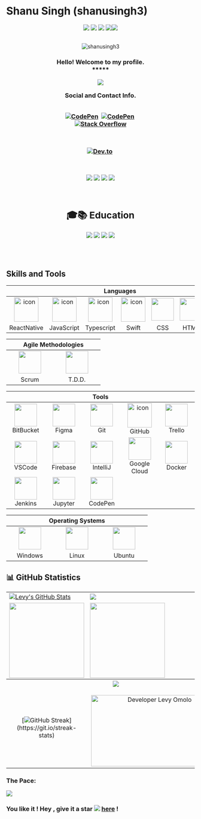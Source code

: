 # Shanu Singh (shanusingh3)


<div align="center">
            <img src="https://img.icons8.com/fluency/30/000000/star.png" />
            <img src="https://img.icons8.com/fluency/30/000000/star.png" />
            <img src="https://img.icons8.com/fluency/30/000000/star.png" />
            <img src="https://img.icons8.com/fluency/30/000000/star.png" /><img src="https://img.icons8.com/color/30/000000/star--v1.png"/>
 </div><br>
 <p align="center"> <img src="https://komarev.com/ghpvc/?username=shanusingh3&label=Profile%20viewers:&color=FE7A16&style=for-the-badge" alt="shanusingh3" /> </p>


<!-- GREETING  -->
<h3 align="center">
  Hello! Welcome to my profile.<br> *****
             

<p align="center">
  <a href="https://github.com/shanusingh3/readme-typing-svg"><img src="https://readme-typing-svg.herokuapp.com/?lines=%20Follow%20if%20you%20find%20me%20cool!;I%20follow-back%20soonest.;%20My%20mail%20is%20cotechlevy@gmail.com;I%20am%20ready%20for%20collaboration.;%20Fork,%20clone,%20star,%20or%20download;%20any%20repo%20of%20your%20choice!&font=Fira%20Code&center=true&width=440&height=45&color=FFFFFF&vCenter=true&size=22"></a>
</p>

<div align="center"> Social and Contact Info. </div><br>
  <p align="center">
<a href="https://www.linkedin.com/in/shanusingh3/"><img src="https://img.shields.io/badge/linkedin-430098?style=for-the-badge&logo=linkedin&logoColor=white" alt="CodePen" /></a>&nbsp;
<a href="mailto:iamshanusingh@gmail.com"><img src="https://img.shields.io/badge/gmail-d62828?style=for-the-badge&logo=gmail&logoColor=white" alt="CodePen" /></a>&nbsp; <br>
<a href="https://stackoverflow.com/users/7155874/shanu-singh">
  <img src="https://img.shields.io/badge/Stack_Overflow-FE7A16?style=for-the-badge&logo=stack-overflow&logoColor=white" alt="Stack Overflow" />
            
</a>&nbsp;


<a href="https://docs.google.com/document/d/16rJibgHCdAI0G2DKeT-br4rY0gGeYsz0nqJGKpOtgFQ/edit?usp=sharing"><img src="https://img.shields.io/badge/Résumé-d62828?style=for-the-badge&logo=doc&logoColor=02c39a" alt="Dev.to" /></a>&nbsp;
</p><br>

<!-- BADGES -->
<p align="center">
<img src="https://img.shields.io/badge/Interest-Mobile%20Development,User%20Experience-blue" />
  <img src="https://img.shields.io/badge/Programming-JavaScript,React Native,Swift,Node.js-blue" />
  <img src="https://img.shields.io/badge/Lives-Banglore-blue" />
  <img src="https://img.shields.io/badge/Languages-English%2C%20Hindi-blue" />
</p><br>


<div align="center">

## 🎓📚 Education 
![](https://img.shields.io/badge/GITM[MDU%20UNIVERSITY]-87CF3E?style=for-the-badge&logo=maseno&logoColor=white)
  ![](https://img.shields.io/badge/LIS[CBSE]-430098?style=for-the-badge&logo=moringas_chool&logoColor=orange)
 ![](https://img.shields.io/badge/DUCAT-0056D2?style=for-the-badge&logo=Coursera&logoColor=white) 
 ![](https://img.shields.io/badge/Stack_Overflow-FE7A16?style=for-the-badge&logo=stack-overflow&logoColor=white) 
</div>



</h3> <br><br>

## Skills and Tools
<div align="center">
  <table>
    <thead>
      <tr>
        <th colspan="7">Languages</th>
      </tr>
    </thead>
               <tr>
     <td align="center" width=110>  <img src="https://techstack-generator.vercel.app/react-icon.svg" alt="icon" width="65" height="65" /> </td>
      <td align="center" width=110>  <img src="https://techstack-generator.vercel.app/js-icon.svg" alt="icon" width="65" height="65" /> </td>
      <td align="center" width=110>  <img src="https://techstack-generator.vercel.app/ts-icon.svg" alt="icon" width="65" height="65" /> </td>
      <td align="center" width=110>  <img src="https://techstack-generator.vercel.app/swift-icon.svg" alt="icon" width="65" height="65" /> </td>
      <td align="center" width=110> <img height=60 src="https://cdn.jsdelivr.net/gh/devicons/devicon/icons/css3/css3-original.svg"/> </td>
      <td align="center" width=110> <img height=60 src="https://cdn.jsdelivr.net/gh/devicons/devicon/icons/html5/html5-original.svg"/> </td>
      <td align="center" width=110> <img height=60 src="https://cdn.jsdelivr.net/gh/devicons/devicon/icons/html5/html5-original.svg"/> </td>  
      <td align="center" width=110> <img height=60 src="https://cdn.jsdelivr.net/gh/devicons/devicon/icons/graphql/graphql-plain.svg"/> </td>  
      <td align="center" width=110> <img height=60 src="https://cdn.jsdelivr.net/gh/devicons/devicon/icons/xamarin/xamarin-original.svg"/> </td>  
      <td align="center" width="110"> <img src="https://cdn.jsdelivr.net/gh/devicons/devicon/icons/mongodb/mongodb-original.svg" alt="icon" width="65" height="65"/> </td>
      <td align="center" width=110> <img src="https://techstack-generator.vercel.app/mysql-icon.svg" alt="icon" width="65" height="65" /> </td>
      <td align="center" width=110> <img height=60 src="https://cdn.jsdelivr.net/gh/devicons/devicon/icons/sqlite/sqlite-original.svg"/> </td>
      <tr align="center"> 
        <td align="center" width=110>ReactNative</td>
      <td align="center" width=110>JavaScript</td>
      <td align="center" width=110>Typescript</td>
      <td align="center" width=110>Swift</td>
      <td align="center" width=110>CSS</td>
      <td align="center" width=110>HTML</td>
       <td align="center" width=110>C#</td>
       <td align="center" width=110>GraphQL</td>
       <td align="center" width=110>Xamrin</td>
       <td align="center" width=110>MongoDB</td>
      <td align="center" width=110>MySQL</td>
      <td align="center" width=110>SQLite</td>
      </tr>
      <tr>
    </tr>
  </table>

  <table>
    <thead>
      <tr>
        <th colspan="3">Agile Methodologies</th>
      </tr>
    </thead>
    <tr>
      <td align="center" width=110><img width=60 src="https://user-images.githubusercontent.com/27622683/192119071-da8aff75-02b1-4c6d-8232-507b9454cd49.png"/></td>
      <td align="center" width=110><img width=60 src="https://user-images.githubusercontent.com/27622683/192119394-0284fdfc-3ad2-460c-8b57-5ed13a2cbfc0.png"/></td>
      <tr align="center"> 
        <td align="center" width=110>Scrum</td>
        <td align="center" width=110>T.D.D.</td>
      </tr>
      <tr>
    </tr>
  </table>
  <table>
  <thead>
    <tr>
      <th colspan="5">Tools</th>
    </tr>
  </thead>
  <tr>
    <td align="center" width="110">
      <img height="60" src="https://cdn.jsdelivr.net/gh/devicons/devicon/icons/bitbucket/bitbucket-original.svg"/>
      <br>BitBucket
    </td>
    <td align="center" width="110">
      <img height="60" src="https://cdn.jsdelivr.net/gh/devicons/devicon/icons/figma/figma-original.svg"/>
      <br>Figma
    </td>
    <td align="center" width="110">
      <img height="60" src="https://cdn.jsdelivr.net/gh/devicons/devicon/icons/git/git-original.svg"/>
      <br>Git
    </td>
    <td align="center" width="110">
      <img src="https://techstack-generator.vercel.app/github-icon.svg" alt="icon" width="65" height="65" />
      <br>GitHub
    </td>
    <td align="center" width="110">
      <img height="60" src="https://cdn.jsdelivr.net/npm/devicon-2.2@2.2.0/icons/trello/trello-plain.svg"/>
      <br>Trello
    </td>
  </tr>
  <tr> 
    <td align="center" width="110">
      <img height="60" src="https://cdn.jsdelivr.net/gh/devicons/devicon/icons/vscode/vscode-original.svg"/>
      <br>VSCode
    </td>
    <td align="center" width="110">
      <img height="60" src="https://cdn.jsdelivr.net/gh/devicons/devicon/icons/firebase/firebase-plain.svg"/>
      <br>Firebase
    </td>
    <td align="center" width="110">
      <img height="60" src="https://cdn.jsdelivr.net/gh/devicons/devicon/icons/intellij/intellij-original.svg"/>
      <br>IntelliJ
    </td>
    <td align="center" width="110">
      <img height="60" src="https://cdn.jsdelivr.net/gh/devicons/devicon/icons/googlecloud/googlecloud-original.svg"/>
      <br>Google Cloud
    </td>
    <td align="center" width="110">
      <img height="60" src="https://cdn.jsdelivr.net/gh/devicons/devicon/icons/docker/docker-original.svg"/>
      <br>Docker
    </td>
  </tr>
  <tr>
    <td align="center" width="110">
      <img height="60" src="https://cdn.jsdelivr.net/gh/devicons/devicon/icons/jenkins/jenkins-line.svg"/>
      <br>Jenkins
    </td>
    <td align="center" width="110">
      <img height="60" src="https://cdn.jsdelivr.net/gh/devicons/devicon/icons/jupyter/jupyter-original.svg"/>
      <br>Jupyter
    </td>
    <td align="center" width="110">
      <img height="60" src="https://cdn.jsdelivr.net/gh/devicons/devicon/icons/codepen/codepen-plain.svg"/>
      <br>CodePen
    </td>
  </tr>
</table>

  <table>
    <thead>
      <tr>
        <th colspan="7">Operating Systems</th>
      </tr>
    </thead>
    <tr>
      <td align="center" width=110><img height=60 src="https://cdn.jsdelivr.net/gh/devicons/devicon/icons/windows8/windows8-original.svg"/> </td>
      <td align="center" width=110> <img height=60 src="https://cdn.jsdelivr.net/gh/devicons/devicon/icons/linux/linux-original.svg"/> </td>
      <td align="center" width=110> <img height=60 src="https://cdn.jsdelivr.net/gh/devicons/devicon/icons/ubuntu/ubuntu-plain.svg"/> </td>
    <tr> 
      <td align="center" width=110>Windows</td>
      <td align="center" width=110>Linux</td>
      <td align="center" width=110>Ubuntu</td>
    </tr>
  </table>
</div>





## 📊 GitHub Statistics
<table>
<tr>
<td>
<a href="https://github.com/shanusingh3">
    <img align="center" src="https://github-readme-stats.vercel.app/api?username=shanusingh3&show_icons=true&line_height=27&count_private=true&title_color=f48c06&text_color=c9cacc&icon_color=2bbc8a&bg_color=000000" alt="Levy's GitHub Stats" />
</td>
<td>
            <img align="center" src="https://github-readme-stats.vercel.app/api/top-langs/?username=shanusingh3&theme=highcontrast&layout=compact" />
  </a>
</td>
</tr>

<tr>
<td>
            <img height="200em" src="https://github-profile-summary-cards.vercel.app/api/cards/most-commit-language?username=shanusingh3"/>
</td>
<td>
            <img height="200em" src="https://github-profile-summary-cards.vercel.app/api/cards/repos-per-language?username=shanusingh3"/>
</td>
</tr>

<tr>
<tr>
        <th colspan="7"><a href="https://github.com/shanusingh3/readme-typing-svg"><img src="https://readme-typing-svg.herokuapp.com/?lines=Email%20me%20via%20cotechlevy@gmail.com;I%20am%20ready%20to%20work%20with%20you!;&font=Fira%20Code&center=true&width=440&height=45&color=FFFFFF&vCenter=true&size=22"></a></th>
      </tr>
<td align="center">


[![GitHub Streak](https://github-readme-streak-stats.herokuapp.com/?user=shanusingh3&theme=highcontrast&layout=compa")](https://git.io/streak-stats)


</td>
<td align="center">
<p align="center">
</p>
            <img align="right" alt="Developer Levy Omolo" src="code.gif" width="350" height="190" />
</td>
</tr>
</table>

### The Pace:

<div>  
<img src="https://github-profile-trophy.vercel.app/?username=shanusingh3&margin-w=15&margin-h=15" />

</div>

### You like it ! Hey , give it a star <img src="https://img.icons8.com/fluency/20/000000/star.png" /> [here](https://github.com/shanusingh3/shanusingh3/) !
